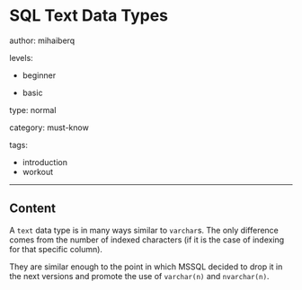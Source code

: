 # SQL Text Data Types
author: mihaiberq

levels:

  - beginner

  - basic

type: normal

category: must-know

tags:
  - introduction
  - workout

---
## Content

A `text` data type is in many ways similar to `varchar`s. The only difference comes from the number of indexed characters (if it is the case of indexing for that specific column).

They are similar enough to the point in which MSSQL decided to drop it in the next versions and promote the use of `varchar(n)` and `nvarchar(n)`.
